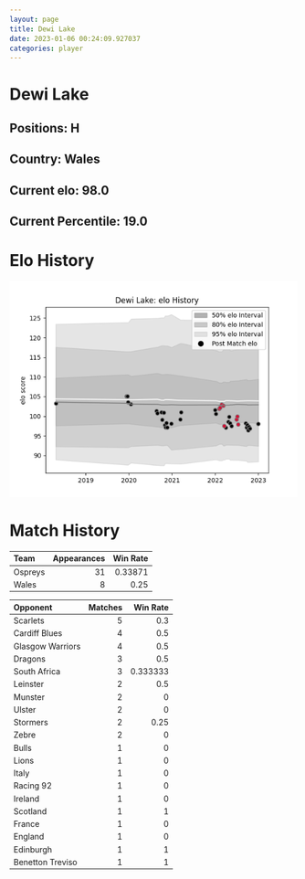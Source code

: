 ```yaml
---  
layout: page  
title: Dewi Lake  
date: 2023-01-06 00:24:09.927037  
categories: player  
---
```

# Dewi Lake

## Positions: H

## Country: Wales

## Current elo: 98.0

## Current Percentile: 19.0

# Elo History


![elo history](history_DewiLake.png)
# Match History


| Team    |   Appearances |   Win Rate |
|:--------|--------------:|-----------:|
| Ospreys |            31 |    0.33871 |
| Wales   |             8 |    0.25    |

| Opponent         |   Matches |   Win Rate |
|:-----------------|----------:|-----------:|
| Scarlets         |         5 |   0.3      |
| Cardiff Blues    |         4 |   0.5      |
| Glasgow Warriors |         4 |   0.5      |
| Dragons          |         3 |   0.5      |
| South Africa     |         3 |   0.333333 |
| Leinster         |         2 |   0.5      |
| Munster          |         2 |   0        |
| Ulster           |         2 |   0        |
| Stormers         |         2 |   0.25     |
| Zebre            |         2 |   0        |
| Bulls            |         1 |   0        |
| Lions            |         1 |   0        |
| Italy            |         1 |   0        |
| Racing 92        |         1 |   0        |
| Ireland          |         1 |   0        |
| Scotland         |         1 |   1        |
| France           |         1 |   0        |
| England          |         1 |   0        |
| Edinburgh        |         1 |   1        |
| Benetton Treviso |         1 |   1        |
